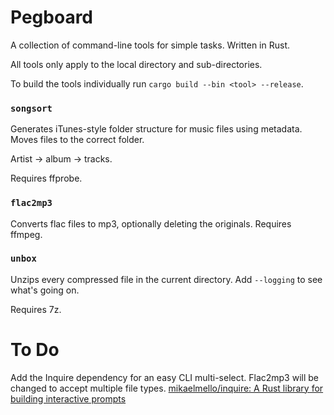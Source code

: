# Pegboard

A collection of command-line tools for simple tasks. Written in Rust.

All tools only apply to the local directory and sub-directories.

To build the tools individually run `cargo build --bin <tool> --release`.

### `songsort`

Generates iTunes-style folder structure for music files using metadata. Moves files to the correct folder.

Artist -> album -> tracks.

Requires ffprobe.

### `flac2mp3`

Converts flac files to mp3, optionally deleting the originals. Requires ffmpeg.

### `unbox`

Unzips every compressed file in the current directory.
Add `--logging` to see what's going on.

Requires 7z.

# To Do

Add the Inquire dependency for an easy CLI multi-select. Flac2mp3 will be changed to accept multiple file types.
[mikaelmello/inquire: A Rust library for building interactive prompts](https://github.com/mikaelmello/inquire)
